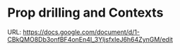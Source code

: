 # Prop drilling and Contexts

URL: https://docs.google.com/document/d/1-CBkQMO8Db3onfBF4onEn4I_3YljsfxIeJ6h64ZynGM/edit

